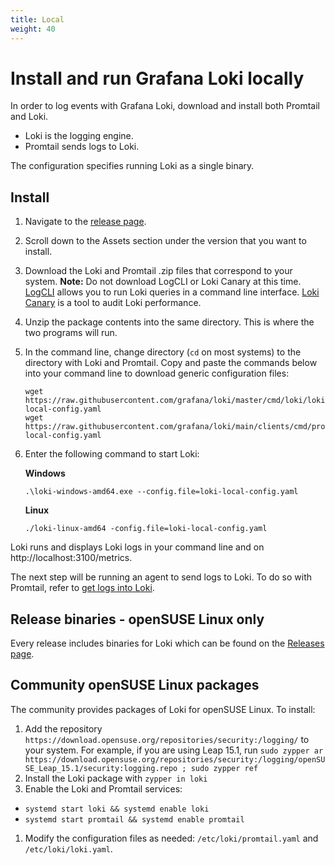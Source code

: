 ```yaml
---
title: Local
weight: 40
---
```

# Install and run Grafana Loki locally

In order to log events with Grafana Loki, download and install both Promtail and Loki.
- Loki is the logging engine.
- Promtail sends logs to Loki.

The configuration specifies running Loki as a single binary.

## Install

1. Navigate to the [release page](https://github.com/grafana/loki/releases/).
2. Scroll down to the Assets section under the version that you want to install.
3. Download the Loki and Promtail .zip files that correspond to your system.
   **Note:** Do not download LogCLI or Loki Canary at this time. [LogCLI](../../getting-started/logcli/) allows you to run Loki queries in a command line interface. [Loki Canary](../../operations/loki-canary/) is a tool to audit Loki performance.
4. Unzip the package contents into the same directory. This is where the two programs will run.
5. In the command line, change directory (`cd` on most systems) to the directory with Loki and Promtail. Copy and paste the commands below into your command line to download generic configuration files:

    ```
    wget https://raw.githubusercontent.com/grafana/loki/master/cmd/loki/loki-local-config.yaml
    wget https://raw.githubusercontent.com/grafana/loki/main/clients/cmd/promtail/promtail-local-config.yaml
    ```
6. Enter the following command to start Loki:

    **Windows**

    ```
    .\loki-windows-amd64.exe --config.file=loki-local-config.yaml
    ```

    **Linux**
    ```
    ./loki-linux-amd64 -config.file=loki-local-config.yaml
    ```

Loki runs and displays Loki logs in your command line and on http://localhost:3100/metrics.

The next step will be running an agent to send logs to Loki.
To do so with Promtail, refer to [get logs into Loki](../../getting-started/get-logs-into-loki/).

## Release binaries - openSUSE Linux only

Every release includes binaries for Loki which can be found on the
[Releases page](https://github.com/grafana/loki/releases).

## Community openSUSE Linux packages

The community provides packages of Loki for openSUSE Linux. To install:

1. Add the repository `https://download.opensuse.org/repositories/security:/logging/`
   to your system. For example, if you are using Leap 15.1, run
   `sudo zypper ar https://download.opensuse.org/repositories/security:/logging/openSUSE_Leap_15.1/security:logging.repo ; sudo zypper ref`
1. Install the Loki package with `zypper in loki`
1. Enable the Loki and Promtail services:
  - `systemd start loki && systemd enable loki`
  - `systemd start promtail && systemd enable promtail`
1. Modify the configuration files as needed: `/etc/loki/promtail.yaml` and
   `/etc/loki/loki.yaml`.
